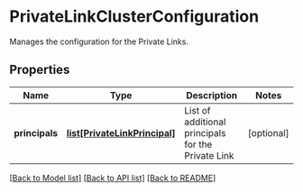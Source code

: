 # PrivateLinkClusterConfiguration

Manages the configuration for the Private Links.
## Properties
Name | Type | Description | Notes
------------ | ------------- | ------------- | -------------
**principals** | [**list[PrivateLinkPrincipal]**](PrivateLinkPrincipal.md) | List of additional principals for the Private Link | [optional] 

[[Back to Model list]](../README.md#documentation-for-models) [[Back to API list]](../README.md#documentation-for-api-endpoints) [[Back to README]](../README.md)



